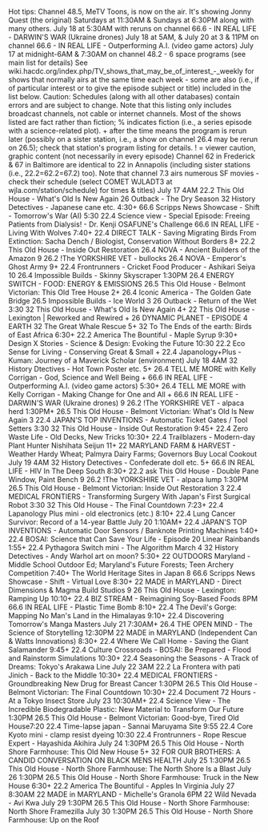 Hot tips: Channel 48.5, MeTV Toons, is now on the air. It's showing
Jonny Quest (the original) Saturdays at 11:30AM & Sundays at 6:30PM
along with many others. July 18 at 5:30AM with reruns on channel 66.6 -
IN REAL LIFE - DARWIN'S WAR (Ukraine drones) July 18 at 5AM, & July 20
at 3 & 11PM on channel 66.6 - IN REAL LIFE - Outperforming A.I. (video
game actors) July 17 at midnight-6AM & 7:30AM on channel 48.2 - 6 space
programs (see main list for details) See
wiki.hacdc.org/index.php/TV_shows_that_may_be_of_interest\_-\_weekly for
shows that normally airs at the same time each week - some are also
(i.e., if of particular interest or to give the episode subject or
title) included in the list below. Caution: Schedules (along with all
other databases) contain errors and are subject to change. Note that
this listing only includes broadcast channels, not cable or internet
channels. Most of the shows listed are fact rather than fiction; %
indicates fiction (i.e., a series episode with a science-related
plot). + after the time means the program is rerun later (possibly on a
sister station, i.e., a show on channel 26.4 may be rerun on 26.5);
check that station's program listing for details. ! = viewer caution,
graphic content (not necessarily in every episode) Channel 62 in
Frederick & 67 in Baltimore are identical to 22 in Annapolis (including
sister stations (i.e., 22.2=62.2=67.2) too). Note that channel 7.3 airs
numerous SF movies - check their schedule (select COMET WJLADT3 at
wjla.com/station/schedule) for times & titles) July 17 4AM 22.2 This Old
House - What's Old Is New Again 26 Outback - The Dry Season 32 History
Detectives - Japanese cane etc. 4:30+ 66.6 Scripps News Showcase -
Shift - Tomorrow's War (AI) 5:30 22.4 Science view - Special Episode:
Freeing Patients from Dialysis! - Dr. Kenji OSAFUNE's Challenge 66.6 IN
REAL LIFE - Living With Wolves 7:40+ 22.4 DIRECT TALK - Saving Migrating
Birds From Extinction: Sacha Dench / Biologist, Conservation Without
Borders 8+ 22.2 This Old House - Inside Out Restoration 26.4 NOVA -
Ancient Builders of the Amazon 9 26.2 !The YORKSHIRE VET - bullocks 26.4
NOVA - Emperor's Ghost Army 9+ 22.4 Frontrunners - Cricket Food
Producer - Ashikari Seiya 10 26.4 Impossible Builds - Skinny Skyscraper
1:30PM 26.4 ENERGY SWITCH - FOOD: ENERGY & EMISSIONS 26.5 This Old
House - Belmont Victorian: This Old Tree House 2+ 26.4 Iconic America -
The Golden Gate Bridge 26.5 Impossible Builds - Ice World 3 26 Outback -
Return of the Wet 3:30 32 This Old House - What's Old Is New Again 4+ 22
This Old House - Lexington \| Reworked and Rewired + 26 DYNAMIC PLANET -
EPISODE 4 EARTH 32 The Great Whale Rescue 5+ 32 To The Ends of the
earth: Birds of East Africa 6:30+ 22.2 America The Bountiful - Maple
Syrup 9:30+ Design X Stories - Science & Design: Evoking the Future
10:30 22.2 Eco Sense for Living - Conserving Great & Small + 22.4
Japanology+Plus - Kuman: Journey of a Maverick Scholar (environment)
July 18 4AM 32 History Dtectives - Hot Town Poster etc. 5+ 26.4 TELL ME
MORE with Kelly Corrigan - God, Science and Well Being + 66.6 IN REAL
LIFE - Outperforming A.I. (video game actors) 5:30+ 26.4 TELL ME MORE
with Kelly Corrigan - Making Change for One and All + 66.6 IN REAL
LIFE - DARWIN'S WAR (Ukraine drones) 9 26.2 !The YORKSHIRE VET - alpaca
herd 1:30PM+ 26.5 This Old House - Belmont Victorian: What's Old Is New
Again 3 22.4 JAPAN'S TOP INVENTIONS - Automatic Ticket Gates / Tool
Setters 3:30 32 This Old House - Inside Out Restoration 9:45+ 22.4 Zero
Waste Life - Old Decks, New Tricks 10:30+ 22.4 Trailblazers - Modern-day
Plant Hunter Nishihata Seijun 11+ 22 MARYLAND FARM & HARVEST - Weather
Hardy Wheat; Palmyra Dairy Farms; Governors Buy Local Cookout July 19
4AM 32 History Detectives - Confederate doll etc. 5+ 66.6 IN REAL LIFE -
HIV In The Deep South 8:30+ 22.2 ask This Old House - Double Pane
Window, Paint Bench 9 26.2 !The YORKSHIRE VET - alpaca lump 1:30PM 26.5
This Old House - Belmont Victorian: Inside Out Restoration 3 22.4
MEDICAL FRONTIERS - Transforming Surgery With Japan's First Surgical
Robot 3:30 32 This Old House - The Final Countdown 7:23+ 22.4 Lapanology
Plus mini - old electronics (etc.) 8:10+ 22.4 Lung Cancer Survivor:
Record of a 14-year Battle July 20 1:10AM+ 22.4 JAPAN'S TOP INVENTIONS -
Automatic Door Sensors / Banknote Printing Machines 1:40+ 22.4 BOSAI:
Science that Can Save Your Life - Episode 20 Linear Rainbands 1:55+ 22.4
Pythagora Switch mini - The Algorithm March 4 32 History Detectives -
Andy Warhol art on moon? 5:30+ 22 OUTDOORS Maryland - Middle School
Outdoor Ed; Maryland's Future Forests; Teen Archery Competition 7:40+
The World Heritage Sites in Japan 8 66.6 Scripps News Showcase - Shift -
Virtual Love 8:30+ 22 MADE in MARYLAND - Direct Dimensions & Magma Build
Studios 9 26 This Old House - Lexington: Ramping Up 10:10+ 22.4 BIZ
STREAM - Reimagining Soy-Based Foods 8PM 66.6 IN REAL LIFE - Plastic
Time Bomb 8:10+ 22.4 The Devil's Gorge: Mapping No Man's Land in the
Himalayas 9:10+ 22.4 Discovering Tomorrow's Manga Masters July 21
7:30AM+ 26.4 THE OPEN MIND - The Science of Storytelling 12:30PM 22 MADE
in MARYLAND (Independent Can & Watts Innovations) 8:30+ 22.4 Where We
Call Home - Saving the Giant Salamander 9:45+ 22.4 Culture Crossroads -
BOSAI: Be Prepared - Flood and Rainstorm Simulations 10:30+ 22.4
Seasoning the Seasons - A Track of Dreams: Tokyo's Arakawa Line July 22
3AM 22.2 La Frontera with pati Jinich - Back to the Middle 10:30+ 22.4
MEDICAL FRONTIERS - Groundbreaking New Drug for Breast Cancer 1:30PM
26.5 This Old House - Belmont Victorian: The Final Countdown 10:30+ 22.4
Document 72 Hours - At a Tokyo Insect Store July 23 10:30AM+ 22.4
Science View - The Incredible Biodegradable Plastic: New Material to
Transform Our Future 1:30PM 26.5 This Old House - Belmont Victorian:
Good-bye, Tired Old House7:20 22.4 Time-lapse japan - Sannai Maruyama
Site 9:55 22.4 Core Kyoto mini - clamp resist dyeing 10:30 22.4
Frontrunners - Rope Rescue Expert - Hayashida Akihira July 24 1:30PM
26.5 This Old House - North Shore Farmhouse: This Old New House 5+ 32
FOR OUR BROTHERS: A CANDID CONVERSATION ON BLACK MENS HEALTH July 25
1:30PM 26.5 This Old House - North Shore Farmhouse: The North Shore Is a
Blast July 26 1:30PM 26.5 This Old House - North Shore Farmhouse: Truck
in the New House 6:30+ 22.2 America The Bountiful - Apples In Virginia
July 27 8:30AM 22 MADE in MARYLAND - Michelle's Granola 6PM 22 Wild
Nevada - Avi Kwa July 29 1:30PM 26.5 This Old House - North Shore
Farmhouse: North Shore Framezilla July 30 1:30PM 26.5 This Old House -
North Shore Farmhouse: Up on the Roof
